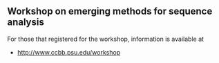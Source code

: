 ## Workshop on emerging methods for sequence analysis

For those that registered for the workshop, information is available at

* <http://www.ccbb.psu.edu/workshop>



